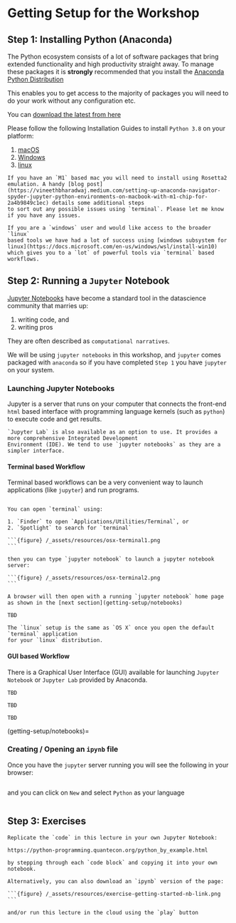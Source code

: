 # Getting Setup for the Workshop

## Step 1: Installing Python (Anaconda)

The Python ecosystem consists of a lot of software packages that
bring extended functionality and high productivity straight away.
To manage these packages it is **strongly** recommended that you
install the [Anaconda Python Distribution](https://www.anaconda.com/products/individual)

This enables you to get access to the majority of packages you
will need to do your work without any configuration etc.

You can [download the latest from here](https://www.anaconda.com/products/individual#windows)

Please follow the following Installation Guides to install `Python 3.8`
on your platform:

1. [macOS](https://docs.anaconda.com/anaconda/install/mac-os/)
2. [Windows](https://docs.anaconda.com/anaconda/install/windows/)
3. [linux](https://docs.anaconda.com/anaconda/install/linux/)

```{note}
If you have an `M1` based mac you will need to install using Rosetta2 emulation. A handy [blog post](https://vineethbharadwaj.medium.com/setting-up-anaconda-navigator-spyder-jupyter-python-environments-on-macbook-with-m1-chip-for-2a4b9849c1ec) details some additional steps
to sort out any possible issues using `terminal`. Please let me know if you have any issues.
```

```{note}
If you are a `windows` user and would like access to the broader `linux`
based tools we have had a lot of success using [windows subsystem for linux](https://docs.microsoft.com/en-us/windows/wsl/install-win10)
which gives you to a `lot` of powerful tools via `terminal` based workflows.
```

## Step 2: Running a `Jupyter` Notebook

[Jupyter Notebooks](https://jupyter.org) have become a standard tool in the datascience community that marries up:

1. writing code, and
2. writing pros

They are often described as `computational narratives`.

We will be using `jupyter notebooks` in this workshop, and `jupyter` comes packaged with `anaconda` so if you have
completed `Step 1` you have `jupyter` on your system.

### Launching Jupyter Notebooks

Jupyter is a server that runs on your computer that connects the front-end `html` based interface with programming
language kernels (such as `python`) to execute code and get results.

```{tip}
`Jupyter Lab` is also available as an option to use. It provides a more comprehensive Integrated Development
Environment (IDE). We tend to use `jupyter notebooks` as they are a simpler interface.
```


#### Terminal based Workflow

Terminal based workflows can be a very convenient way to launch applications (like `jupyter`) and run programs.

````{tabbed} macOS

You can open `terminal` using:

1. `Finder` to open `Applications/Utilities/Terminal`, or
2. `Spotlight` to search for `terminal`

```{figure} /_assets/resources/osx-terminal1.png
```

then you can type `jupyter notebook` to launch a jupyter notebook server:

```{figure} /_assets/resources/osx-terminal2.png
```

A browser will then open with a running `jupyter notebook` home page
as shown in the [next section](getting-setup/notebooks)

````

````{tabbed} Windows
TBD
````

````{tabbed} Linux
The `linux` setup is the same as `OS X` once you open the default `terminal` application
for your `linux` distribution.
````


#### GUI based Workflow

There is a Graphical User Interface (GUI) available for launching `Jupyter Notebook` or `Jupyter Lab` provided by Anaconda.

````{tabbed} macOS
TBD
````

````{tabbed} Windows
TBD
````

````{tabbed} Linux
TBD
````

(getting-setup/notebooks)=
### Creating / Opening an `ipynb` file

Once you have the `jupyter` server running you will see the following in your browser:

```{figure} /_assets/resources/notebook1.png
```

and you can click on `New` and select `Python` as your language

```{figure} /_assets/resources/notebook2.png
```


## Step 3: Exercises

````{exercise} 
Replicate the `code` in this lecture in your own Jupyter Notebook:

https://python-programming.quantecon.org/python_by_example.html

by stepping through each `code block` and copying it into your own notebook.

Alternatively, you can also download an `ipynb` version of the page:

```{figure} /_assets/resources/exercise-getting-started-nb-link.png
```

and/or run this lecture in the cloud using the `play` button

````
